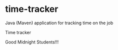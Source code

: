 # time-tracker
Java (Maven) application for tracking time on the job

Time tracker

Good Midnight Students!!!
